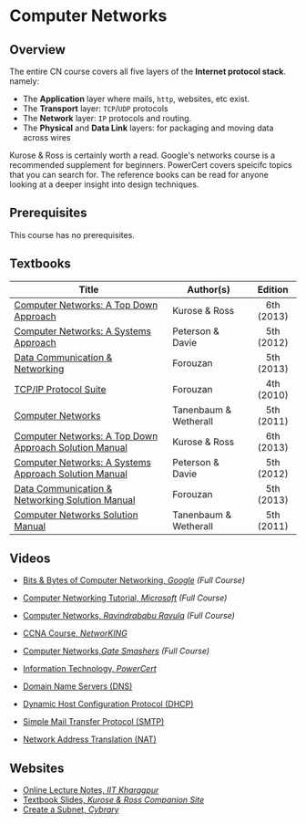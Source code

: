 # Computer Networks

## Overview

The entire CN course covers all five layers of the **Internet protocol stack**. namely: 
*	The **Application** layer where mails, `http`, websites, etc exist. 
*	The **Transport** layer: `TCP`/`UDP` protocols
*	The **Network** layer: `IP` protocols and routing. 
*	The **Physical** and **Data Link** layers: for packaging and moving data across wires

Kurose & Ross is certainly worth a read. Google's networks course is a recommended supplement for beginners. PowerCert covers speicifc topics that you can search for. The reference books can be read for anyone looking at a deeper insight into design techniques.

## Prerequisites

This course has no prerequisites.

## Textbooks

| Title | Author(s) | Edition |
| -------------|-------------|:-----:|
| [Computer Networks: A Top Down Approach](https://drive.google.com/open?id=1p6meleR3Eutf97yRag-McLrjv8olPTLE) | Kurose & Ross | 6th (2013) |
| [Computer Networks: A Systems Approach](https://drive.google.com/open?id=13NzfDz6FbRoHUmeL6bkQfUjUCpQyd_QA) | Peterson & Davie | 5th (2012) |
| [Data Communication & Networking](https://drive.google.com/open?id=13frawLX1gT_0JnKOiEOnSeoHp-kp9-qO) | Forouzan | 5th (2013) |
| [TCP/IP Protocol Suite](https://drive.google.com/open?id=1Usfu1MlxY2PJfYZx1NXbeXlRrMQbrvk8)| Forouzan | 4th (2010) |
| [Computer Networks](https://drive.google.com/open?id=1QKS_Za5p9vAbifwbO9Wsws2xjg5Wj4pG)| Tanenbaum & Wetherall | 5th (2011) |
| [Computer Networks: A Top Down Approach Solution Manual](https://drive.google.com/open?id=1JXNP7EmQBdI8xZHxzpm21TjzhcFwVOsS)| Kurose & Ross | 6th (2013) |
| [Computer Networks: A Systems Approach Solution Manual](https://drive.google.com/open?id=1HmJ_FGfoTFYT187ex-l0UUZ4vs7I9OOd)| Peterson & Davie | 5th (2012) |
| [Data Communication & Networking Solution Manual](https://drive.google.com/open?id=1RFxqwxCWB0gMeb9HIBZ3cJMZXspJsisz)| Forouzan | 5th (2013) |
| [Computer Networks Solution Manual](https://drive.google.com/open?id=18NnsSUl_vkjY1_EcOFIWNFVqbLql6d-q)| Tanenbaum & Wetherall | 5th (2011) |


## Videos

*	[Bits & Bytes of Computer Networking, *Google*](https://www.coursera.org/learn/computer-networking?specialization=google-it-support) *(Full Course)*
*	[Computer Networking Tutorial, *Microsoft*](https://www.youtube.com/watch?v=svkGASq8mNM&t=9772s) *(Full Course)*
*	[Computer Networks, *Ravindrababu Ravula*](https://www.youtube.com/watch?v=UXMIxCYZu8o&list=PLEbnTDJUr_IegfoqO4iPnPYQui46QqT0j) *(Full Course)*
*	[CCNA Course, *NetworKING*](https://www.youtube.com/watch?v=n2D1o-aM-2s&list=PLh94XVT4dq02frQRRZBHzvj2hwuhzSByN)
*	[Computer Networks,*Gate Smashers*](https://www.youtube.com/playlist?list=PLxCzCOWd7aiGFBD2-2joCpWOLUrDLvVV_) *(Full Course)*
*	[Information Technology, *PowerCert*](https://www.youtube.com/playlist?list=PL7zRJGi6nMRzHkyXpGZJg3KfRSCrF15Jg)

*	[Domain Name Servers (DNS)](https://www.youtube.com/watch?v=72snZctFFtA&t=1s)
*	[Dynamic Host Configuration Protocol (DHCP)](https://www.youtube.com/watch?v=IUOVSIKj6GU&t=1s)
*	[Simple Mail Transfer Protocol (SMTP)](https://www.youtube.com/watch?v=j7kMZD81hec&t=1s)
*	[Network Address Translation (NAT)](https://www.youtube.com/watch?v=QBqPzHEDzvo)

## Websites

*	[Online Lecture Notes, *IIT Kharagpur*](https://www.cse.iitk.ac.in/users/dheeraj/cs425//)
*	[Textbook Slides, *Kurose & Ross Companion Site*](http://www-net.cs.umass.edu/kurose-ross-ppt-6e/)
*	[Create a Subnet, *Cybrary*](https://www.cybrary.it/skill-certification-course/subnetting-certification-training-course/)
